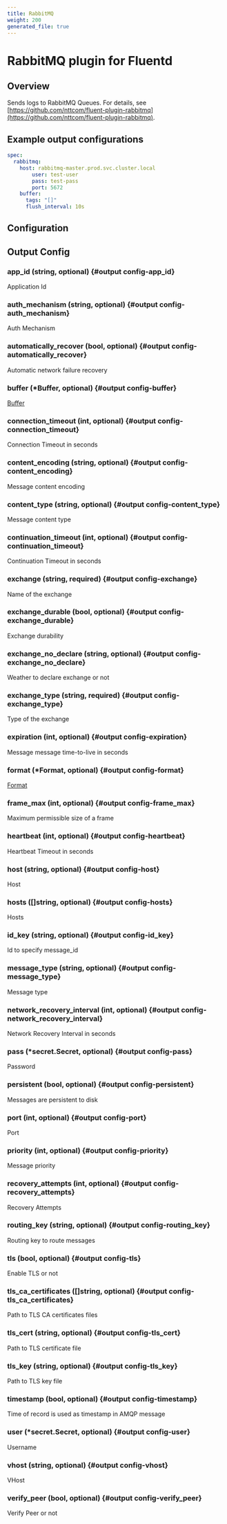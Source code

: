 ```yaml
---
title: RabbitMQ
weight: 200
generated_file: true
---
```


# RabbitMQ plugin for Fluentd
## Overview

Sends logs to RabbitMQ Queues. For details, see [https://github.com/nttcom/fluent-plugin-rabbitmq](https://github.com/nttcom/fluent-plugin-rabbitmq).

## Example output configurations

```yaml
spec:
  rabbitmq:
    host: rabbitmq-master.prod.svc.cluster.local
		user: test-user
		pass: test-pass
		port: 5672
    buffer:
      tags: "[]"
      flush_interval: 10s
```


## Configuration
## Output Config

### app_id (string, optional) {#output config-app_id}

Application Id 


### auth_mechanism (string, optional) {#output config-auth_mechanism}

Auth Mechanism 


### automatically_recover (bool, optional) {#output config-automatically_recover}

Automatic network failure recovery 


### buffer (*Buffer, optional) {#output config-buffer}

[Buffer](../buffer/) 


### connection_timeout (int, optional) {#output config-connection_timeout}

Connection Timeout in seconds 


### content_encoding (string, optional) {#output config-content_encoding}

Message content encoding 


### content_type (string, optional) {#output config-content_type}

Message content type 


### continuation_timeout (int, optional) {#output config-continuation_timeout}

Continuation Timeout in seconds 


### exchange (string, required) {#output config-exchange}

Name of the exchange 


### exchange_durable (bool, optional) {#output config-exchange_durable}

Exchange durability 


### exchange_no_declare (string, optional) {#output config-exchange_no_declare}

Weather to declare exchange or not 


### exchange_type (string, required) {#output config-exchange_type}

Type of the exchange 


### expiration (int, optional) {#output config-expiration}

Message message time-to-live in seconds 


### format (*Format, optional) {#output config-format}

[Format](../format/) 


### frame_max (int, optional) {#output config-frame_max}

Maximum permissible size of a frame 


### heartbeat (int, optional) {#output config-heartbeat}

Heartbeat Timeout in seconds 


### host (string, optional) {#output config-host}

Host 


### hosts ([]string, optional) {#output config-hosts}

Hosts 


### id_key (string, optional) {#output config-id_key}

Id to specify message_id 


### message_type (string, optional) {#output config-message_type}

Message type 


### network_recovery_interval (int, optional) {#output config-network_recovery_interval}

Network Recovery Interval in seconds 


### pass (*secret.Secret, optional) {#output config-pass}

Password 


### persistent (bool, optional) {#output config-persistent}

Messages are persistent to disk 


### port (int, optional) {#output config-port}

Port 


### priority (int, optional) {#output config-priority}

Message priority 


### recovery_attempts (int, optional) {#output config-recovery_attempts}

Recovery Attempts 


### routing_key (string, optional) {#output config-routing_key}

Routing key to route messages 


### tls (bool, optional) {#output config-tls}

Enable TLS or not 


### tls_ca_certificates ([]string, optional) {#output config-tls_ca_certificates}

Path to TLS CA certificates files 


### tls_cert (string, optional) {#output config-tls_cert}

Path to TLS certificate file 


### tls_key (string, optional) {#output config-tls_key}

Path to TLS key file 


### timestamp (bool, optional) {#output config-timestamp}

Time of record is used as timestamp in AMQP message 


### user (*secret.Secret, optional) {#output config-user}

Username 


### vhost (string, optional) {#output config-vhost}

VHost 


### verify_peer (bool, optional) {#output config-verify_peer}

Verify Peer or not 



